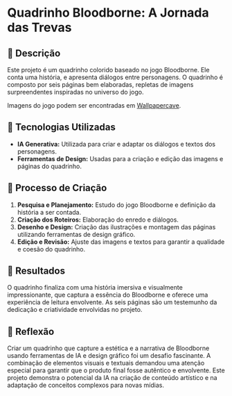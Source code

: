 # Quadrinho Bloodborne: A Jornada das Trevas

## 📒 Descrição
Este projeto é um quadrinho colorido baseado no jogo Bloodborne. Ele conta uma história, e apresenta diálogos entre personagens. O quadrinho é composto por seis páginas bem elaboradas, repletas de imagens surpreendentes inspiradas no universo do jogo.

Imagens do jogo podem ser encontradas em [Wallpapercave](https://wallpapercave.com/bloodborne-hd-wallpapers).

## 🤖 Tecnologias Utilizadas
- **IA Generativa:** Utilizada para criar e adaptar os diálogos e textos dos personagens.
- **Ferramentas de Design:** Usadas para a criação e edição das imagens e páginas do quadrinho.

## 🧐 Processo de Criação
1. **Pesquisa e Planejamento:** Estudo do jogo Bloodborne e definição da história a ser contada.
2. **Criação dos Roteiros:** Elaboração do enredo e diálogos.
3. **Desenho e Design:** Criação das ilustrações e montagem das páginas utilizando ferramentas de design gráfico.
4. **Edição e Revisão:** Ajuste das imagens e textos para garantir a qualidade e coesão do quadrinho.

## 🚀 Resultados
O quadrinho finaliza com uma história imersiva e visualmente impressionante, que captura a essência do Bloodborne e oferece uma experiência de leitura envolvente. As seis páginas são um testemunho da dedicação e criatividade envolvidas no projeto.

## 💭 Reflexão 
Criar um quadrinho que capture a estética e a narrativa de Bloodborne usando ferramentas de IA e design gráfico foi um desafio fascinante. A combinação de elementos visuais e textuais demandou uma atenção especial para garantir que o produto final fosse autêntico e envolvente. Este projeto demonstra o potencial da IA na criação de conteúdo artístico e na adaptação de conceitos complexos para novas mídias.
